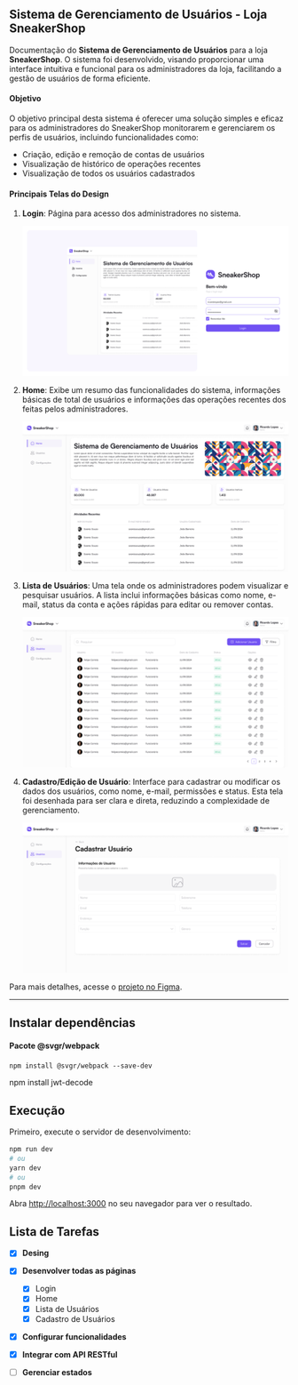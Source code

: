## Sistema de Gerenciamento de Usuários - Loja SneakerShop

Documentação do **Sistema de Gerenciamento de Usuários** para a loja **SneakerShop**. O sistema foi desenvolvido, visando proporcionar uma interface intuitiva e funcional para os administradores da loja, facilitando a gestão de usuários de forma eficiente.

#### Objetivo

O objetivo principal desta sistema é oferecer uma solução simples e eficaz para os administradores do SneakerShop monitorarem e gerenciarem os perfis de usuários, incluindo funcionalidades como:

- Criação, edição e remoção de contas de usuários
- Visualização de histórico de operações recentes
- Visualização de todos os usuários cadastrados

#### Principais Telas do Design

1. **Login**: Página para acesso dos administradores no sistema.

   ![Perfil de Usuário](./public/design/login-pag.png)

2. **Home**: Exibe um resumo das funcionalidades do sistema, informações básicas de total de usuários e informações das operações recentes dos feitas pelos administradores.

   ![Página Home](./public/design/home-pag.png)

3. **Lista de Usuários**: Uma tela onde os administradores podem visualizar e pesquisar usuários. A lista inclui informações básicas como nome, e-mail, status da conta e ações rápidas para editar ou remover contas.

   ![Lista de Usuários](./public/design/users-pag.png)

4. **Cadastro/Edição de Usuário**: Interface para cadastrar ou modificar os dados dos usuários, como nome, e-mail, permissões e status. Esta tela foi desenhada para ser clara e direta, reduzindo a complexidade de gerenciamento.

   ![Cadastro e Edição de Usuário](./public/design/cad-pag.png)



Para mais detalhes, acesse o [projeto no Figma](https://www.figma.com/design/SJuZt1hepNeWCXbaC9Ls9p/Gerenciamento-de-Usu%C3%A1rios---SneakerShop?node-id=3019-2807&t=JGKBrdmabTsH7u8N-1).

---

## Instalar dependências

#### Pacote @svgr/webpack

```npm install @svgr/webpack --save-dev```

npm install jwt-decode

## Execução

Primeiro, execute o servidor de desenvolvimento:

```bash
npm run dev
# ou
yarn dev
# ou
pnpm dev
```

Abra [http://localhost:3000](http://localhost:3000) no seu navegador para ver o resultado.

## Lista de Tarefas

- [x] **Desing**
- [x] **Desenvolver todas as páginas**
  - [x] Login
  - [x] Home
  - [x] Lista de Usuários
  - [x] Cadastro de Usuários
- [x] **Configurar funcionalidades**
- [x] **Integrar com API RESTful**
- [ ] **Gerenciar estados**



